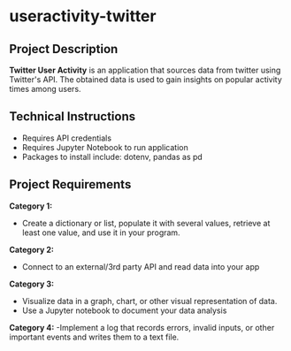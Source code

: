# useractivity-twitter

## Project Description

**Twitter User Activity**
is an application that sources data from twitter using Twitter's API.
The obtained data is used to gain insights on popular activity times among users.

## Technical Instructions
- Requires API credentials
- Requires Jupyter Notebook to run application
- Packages to install include: dotenv, pandas as pd

## Project Requirements

**Category 1:**
- Create a dictionary or list, populate it with several values, retrieve at least one value, and use it in your program.

**Category 2:**
- Connect to an external/3rd party API and read data into your app

**Category 3:**
- Visualize data in a graph, chart, or other visual representation of data.
- Use a Jupyter notebook to document your data analysis 

**Category 4:**
-Implement a log that records errors, invalid inputs, or other important events and writes them to a text file.
